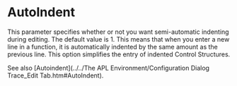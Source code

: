 # AutoIndent

This parameter specifies whether or not you want semi-automatic indenting during editing. The default value is 1. This means that when you enter a new line in a function, it is automatically indented by the same amount as the previous line. This option simplifies the entry of indented Control Structures.

See also [Autoindent](../../The APL Environment/Configuration Dialog Trace_Edit Tab.htm#AutoIndent).
